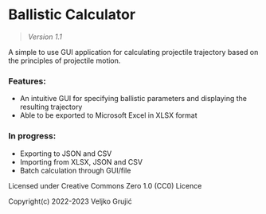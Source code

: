 # Ballistic Calculator
> *Version 1.1*

A simple to use GUI application for calculating projectile trajectory based on the principles of projectile motion.

### Features:
* An intuitive GUI for specifying ballistic parameters and displaying the resulting trajectory
* Able to be exported to Microsoft Excel in XLSX format

### In progress:
* Exporting to JSON and CSV
* Importing from XLSX, JSON and CSV
* Batch calculation through GUI/file

Licensed under Creative Commons Zero 1.0 (CC0) Licence

Copyright(c) 2022-2023 Veljko Grujić
